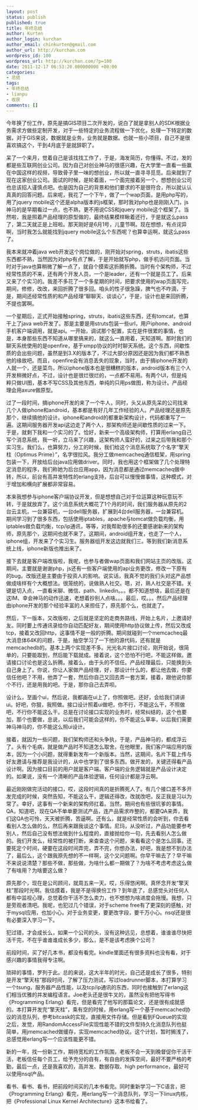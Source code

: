 ```yaml
---
layout: post
status: publish
published: true
title: 年终总结
author: Kurten
author_login: kurchan
author_email: chinkurten@gmail.com
author_url: http://kurchan.com
wordpress_id: 100
wordpress_url: http://kurchan.com/?p=100
date: 2011-12-17 06:53:20.000000000 +08:00
categories:
- 总结
tags:
- 年终总结
- lianpu
- 收获
comments: []
---
```

今年换了份工作，原先是搞GIS项目二次开发的，说白了就是拿别人的SDK根据业务需求方做些定制开发，对于一些特定的业务流程做一下优化，处理一下特定的数据，对于GIS来说，数据就是业务，业务就是数据。也就一些小项目，自己不是很喜欢搞这个，干到4月底于是就辞职了。

呆了一个来月，觉着自己是该找找工作了，于是，海发简历，你懂得。不过，发的都是些互联网创业公司。因为自己对创业神马的很感兴趣，在大学里一直看一些赢在中国这样的视频，导致骨子里一味的想创业，所以就一直寻寻觅觅。后来就到了现在这家创业公司。面试的时候，是轮着面，一个面完接着另一个，想想创业公司也总该招人谨慎点吧。也是因为自己的背景和他们要求的不是很符合，所以就认认真真的回答问题。后来呢，我花了一个下午，做了一个wap页面，是用php写的，用了jquery mobile这个还是alpha版本的js框架，那时我对php也是刚刚入门，js神马的是早期看过一点，也不熟，更不用说CSS和jquery mobile这个框架了。当然啦，我是照着产品经理的原型做的，最终结果模样瞅着还行，于是就这么pass了，第二天就正是上班啦。那天刚好是6月1号，儿童节啊。现在想想，有点诧异啊，当时我怎么就能找到jquery mobile这么个东西呢？也算幸运啊，就这么pass了。

我本来就冲着java web开发这个岗位做的，刚开始对spring，struts，ibatis这些东西都不熟，当然因为对php有点了解，于是开始就写php，做手机访问页面。当时对于java也算稍微了解一点了，就自个摸索这折腾折腾。当时有个架构师，不过经常性质的不来，还有两个开发人员，一个是leader，还有一个就是员工了。后来又来了个实习的。我差不多花了一个多星期的时间，把要求使用的wap页面写完，期间，修修，改改，来回折腾了很多回。咱头的性子很急躁，脾气也不咋滴，于是，期间还经常性质的和产品经理&ldquo;聊聊天、谈谈心&rdquo;，于是，设计也是来回折腾，不提也罢啊。

一个星期后，正式开始接触spring，struts，ibatis这些东西，还有tomcat，也算干上了java web开发了。那是主要是用struts包装一些url，用户iphone、android手机客户端调用，就是api。一开始，调试那个配置，实在是件很累的事情，也是，本身那些东西不知道从哪里搞来的，就这么一直用着，天知道啊。那时我们的聊天系统使用的是openfire，基于xmpp协议的时时聊天系统。这个东西，间歇性质的会出些问题，虽然是到3.X的版本了，不过大部分原因还是因为我们都不熟悉他的缘故吧。而且，openfire会有消息丢失的现象，当时，由于搞iphone开发的人就一个，还是菜鸟，所以iphone版本也是很糟糕的版本，android版本有三个人开发稍微好点，不过，设计也是很烂很烂的，一点都不易用。有两个UI，但是纯粹只做UI图，基本不写CSS及其他东西，单纯的只用ps做图，称为设计。产品经理会用axure做原型。

过了一段时间，搞iphone开发的来了一个牛人，同时，头又从原先呆的公司找来几个人做iphone和android，基本都是有好几年工作经验的人。产品经理还是原先那个，继续搞他的设计。iphone和android的都重新架构设计，代码都重写了一遍。这期间服务器开发api这边走了两个人，那架构师还是间歇性质的过来一下。于是，就剩下我和一个实习的了。恰好，新来一个高级架构师，打算用erlang自己写个消息系统，我一听，立马来了兴趣，这架构师人蛮好的，过来之后带我和那个实习生。我们么，也算努力，分工的时候，我们给这个消息系统取了个名字&ldquo;擎天柱（Optimus Prime）&rdquo;，名字很拉风。我分工做memcacheq通信框架，用spring包装一下，开放给后台java应用做driver。同时，我也用这个框架做了几个处理特定消息的程序，我们称她为后台应用app，因为消息都是通过memcacheq做中转，所以，前台有高并发特性的erlang支持，后台可以慢慢做事情，这种模式，对于增加和横向扩展都非常容易。

本来我想参与iphone客户端协议开发，但是想想自己对于位运算这种玩意玩不转，于是就放弃了。这个消息系统大概花了1个月的时间，我们服务器从原先的2台云主机，一台兼容机，一台dell服务器，扩展到4台dell服务器，一台兼容机。期间学习到了很多东西，包括使用iptables，apache与tomcat做负载均衡，用iptables做负载均衡，tcp/ip通讯，等等，对我帮助很多的还要感谢新来的架构师，原先那个，这期间也就不来了。这期间，android组开发，也走了一个人，iphone组，开发来了个实习生。服务器组开发这边就我们三。等到我们新消息系统上线，iphone新版也推出来了。

接下去就是客户端改版啦，我呢，也参与者做wap页面和我们网站主页的改版。这期间，主要就是谢谢php，js还有一些客户端使用的api业务更改，修改一下原有的bug。改版还是主要由于投资人的影响。说实话，我真不觉的我们头对这产品想做成啥样有个大概想法。很笼统的，说做熟人社交。嗯，对，熟人社交是不错。关键是切入点，一直看米聊、微信、path、linkedin。。。都不知道想啥，最后还是在这IM、幸会神马的动作迅速，老想着抄别人点啥。。。最后，哎。。。然后产品经理由iphone开发的那个经验丰富的人来担任了，原先那个么，也就走了。

然后，下一版本，又改版啦，之后就是坚定的走商务路线，开始上名片，上邀请好友。同时要上传通讯录给你自动匹配好友，期间使用http协议做上传，然后又改成tcp，接着又改回http，这事情不是一般的折腾。期间就碰到一个memcacheq最大消息体64K的问题，于是，抽空学习了一下他的源代码，还有就是memcachedb的。基本上两个实现差不多。光光名片接口讨论，刚开始说，很简单的，只要能取到，然后能下载就成。接着说，这个恐怕不行吧，不能这样做。邀请接口讨论也是这么折腾。接着么，由于头的不信任。产品经理最后，只能换到头自己身上了。你说，你让人家做产品经理，好，那设计什么的，都让他去做，你要信任他吧？不用，他弄了一套，然后你自己又回去弄一套方案，接着，跟他说你那个不行，还是用我的吧。于是，那你自己去弄呗。

设计么，至画个ui，然后说，我都画在ui上了，你照做吧。还好，会给我们讲讲ui。好吧，你狠，我照做。接口设计照着ui做吧，你不行，不能这么干，不照做吧，不行你不能这么干。总是在讨论接口实现的业务时，经常纠结的，这个也要加，那个也要做，总说，以后我们可能会这样的，你不能这么草率，以后我们需要神马神马的，你不能这么照ui设计。

接着，就因为一些问题，我们架构师还和头争执，于是，产品神马的，都成浮云了。头有个毛病，就是做产品时不知道怎么取舍。在他眼里，我们客户端应用的版本，因为一个小问题，就得重新发布一个新版本。当然，这期间，名片下载上传与好友邀请与推荐是我设计的，从中也学到了很多东西。做开发的，关键还得看产品设计啊。因为接口目前的用户就是客户端。客户端的业务逻辑就是产品设计决定的。如果说，没有一个清晰的产品体验逻辑，任何设计都是浮云啊。

最近刚刚做完活动的接口，哎，这段时间真的是折腾死人了。有几个接口差不多开发完成的时候，突然告知，不能这么干，逻辑还得改，改就改吧，反正我是习以为常了。幸好，这事有一个新来的架构师扛着。当然，期间也有些很坑爹的事情。QA，知道吧，现在QA不单单要测试产品，连产品需求咋整的，都要QA来弄，我们这QA也可怜，天天被折腾，苦逼啊。还有么，就是经常性质的会听到，你去看看别人怎么做的么，然后再来跟我谈这个事情。尼玛，从没听过，产品功能要参考别人，然后自己没有想法做到什么程度的，直接抛给你一句，先去看别人怎么做的。我们开发么，经常性的被打断，来查查这个问题，来看看这个是怎么回事。还要死定个时间，硬要在这段时间弄完，弄不完，你想办法，好吧，我是想不到办法了，最后么，这个跟我原先想的不一样啊，这个又问题啊。你早干嘛去了？早干嘛不来说说清楚？那些不做，那些做，为啥什么都一期做了？为啥不考虑考虑这么做了有啥用？为啥要这么做？

原先那个，现在是公司顾问，就周五来一天。哎，乐得悠闲啊。真怀念开发&ldquo;擎天柱&rdquo;那段时光啊。我估摸着，我是不是得换份工作？到年底了，总感觉头对任何人都有中监视心理，总觉着你干活不怎么卖力，也不想想为啥进度会拖慢。我想，只是旁观者清吧。我呢，也犯过几个错误，对于scheme free有了更深刻的感触，对于mysql应用，也加小心。对于业务变更，要更改字段，要千万小心。nsql还是很有必要深入学习一下。

犯过错，才会成长么，如果一个公司的头，没有这种远见，总想着，谁谁谁尽快把活干完，不在乎谁谁谁成长多少，那么，是不是该考虑换个公司？

前段时间，买了好几本书，都没有看完。kindle里面还有很多资料也没有看，对于感兴趣的事情我得专注啊。

琐碎的事情，罗列于此。总的来说，这大半年的时光，自己还是成长了很多，特别是开发&ldquo;擎天柱&rdquo;那段时间，了解了压力测试，写过loadrunner脚本，本打算学习一个tsung，服务器产品性能，以及tcp/ip通讯的东西，同时也接触到了erlang这们相当优雅的并发编程语言。Joe老头还是很牛叉的，虽然没有把他写得书《Programming Erlang》看完，但是看完了他写的那篇论文，还是很有成就感的。本打算开发完&ldquo;擎天柱&rdquo;，乘有空的时候，用erlang写一个基于memcached协议的消息队列，参考bitcask的实现，直接用文件存储。但是看到FQueue的实现之后，发觉，用RandomAccessFile实现性能不错的文件型持久化消息队列也挺简单，用jmemcached做缓存，实现memcached协议。这个计划，暂时搁浅了，总感觉用erlang写一个应该性能更不错。

新的一年，找一份新工作，期待宽松的工作氛围，老板不会一天到晚督促你干活干活，老板信任每个员工，给予充分的自有，有自由的发挥空间，最好不要严格的考勤，最后一点，还是我喜欢的，高并发、数据存取、high performance，最好可以使用nsql产品。

看书、看书、看书，把前段时间买的几本书看完。同时重新学习一下C语言，把《Programming Erlang》看完，用erlang写一个消息队列，学习一下linux内核，把《Professional Linux Kernel Architecture》这本书给看了。
